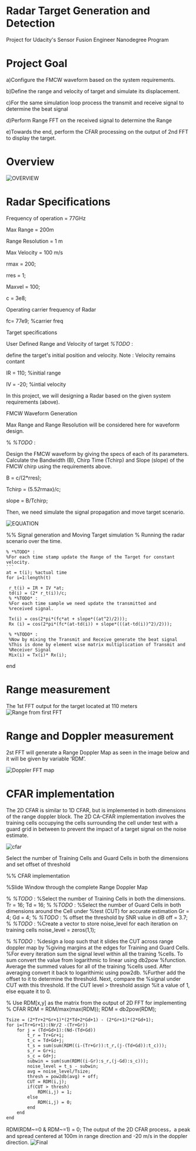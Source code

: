# Radar Target Generation and Detection
Project for Udacity's Sensor Fusion Engineer Nanodegree Program


# Project Goal

a)Configure the FMCW waveform based on the system requirements.

b)Define the range and velocity of target and simulate its displacement.

c)For the same simulation loop process the transmit and receive signal to determine the beat signal

d)Perform Range FFT on the received signal to determine the Range

e)Towards the end, perform the CFAR processing on the output of 2nd FFT to display the target.

# Overview

![OVERVIEW](https://user-images.githubusercontent.com/68550704/121783220-a7354900-cbad-11eb-897d-26a6b5b4e357.png)


 # Radar Specifications 

 Frequency of operation = 77GHz
 
 Max Range = 200m
 
 Range Resolution = 1 m
 
 Max Velocity = 100 m/s

rmax = 200;

rres = 1;

Maxvel = 100;

c = 3e8;

Operating carrier frequency of Radar

fc= 77e9;             %carrier freq

Target specifications

User Defined Range and Velocity of target
*%TODO* :

define the target's initial position and velocity. Note : Velocity
remains contant

IR = 110; %initial range

IV = -20; %intial velocity

In this project, we will designing a Radar based on the given system requirements (above).

FMCW Waveform Generation

Max Range and Range Resolution will be considered here for waveform design.

% *%TODO* :

Design the FMCW waveform by giving the specs of each of its parameters.
Calculate the Bandwidth (B), Chirp Time (Tchirp) and Slope (slope) of the FMCW
chirp using the requirements above.

B = c/(2*rres);

Tchirp = (5.5*2*rmax)/c;

slope = B/Tchirp;

Then, we need simulate the signal propagation and move target scenario.


![EQUATION](https://user-images.githubusercontent.com/68550704/121783229-b3b9a180-cbad-11eb-9024-fb31c3c56c69.png)

%% Signal generation and Moving Target simulation
% Running the radar scenario over the time. 

      
    
    
    % *%TODO* :
    %For each time stamp update the Range of the Target for constant velocity. 
    ```
    at = t(i); %actual time
    for i=1:length(t)   
    
     r_t(i) = IR + IV *at;
     td(i) = (2* r_t(i))/c;
     % *%TODO* :
     %For each time sample we need update the transmitted and
     %received signal.

     Tx(i) = cos(2*pi*(fc*at + slope*((at^2)/2)));
     Rx (i) = cos(2*pi*(fc*(at-td(i)) + slope*(((at-td(i))^2)/2)));

     % *%TODO* :
     %Now by mixing the Transmit and Receive generate the beat signal
     %This is done by element wise matrix multiplication of Transmit and
     %Receiver Signal
     Mix(i) = Tx(i)* Rx(i);
   end

    

# Range measurement

The 1st FFT output for the target located at 110 meters
![Range from first FFT](https://user-images.githubusercontent.com/68550704/121782935-625ce280-cbac-11eb-8330-a91dfe6263eb.jpg)

# Range and Doppler measurement
2st FFT will generate a Range Doppler Map as seen in the image below and it will be given by variable ‘RDM’.

![Doppler FFT map](https://user-images.githubusercontent.com/68550704/121782941-67219680-cbac-11eb-832c-c5bfab24cd87.jpg)


# CFAR implementation

The 2D CFAR is similar to 1D CFAR, but is implemented in both dimensions of the range doppler block. The 2D CA-CFAR implementation involves the training cells occupying the cells surrounding the cell under test with a guard grid in between to prevent the impact of a target signal on the noise estimate.

![cfar](https://user-images.githubusercontent.com/68550704/121783244-cfbd4300-cbad-11eb-8255-4f505ff00969.png)

Select the number of Training Cells and Guard Cells in both the dimensions and set offset of threshold

%% CFAR implementation

%Slide Window through the complete Range Doppler Map

% *%TODO* :
%Select the number of Training Cells in both the dimensions.
Tr = 16;
Td = 16;
% *%TODO* :
%Select the number of Guard Cells in both dimensions around the Cell under 
%test (CUT) for accurate estimation
Gr = 4;
Gd = 4;
% *%TODO* :
% offset the threshold by SNR value in dB
off = 3.7;
% *%TODO* :
%Create a vector to store noise_level for each iteration on training cells
noise_level = zeros(1,1);


% *%TODO* :
%design a loop such that it slides the CUT across range doppler map by
%giving margins at the edges for Training and Guard Cells.
%For every iteration sum the signal level within all the training
%cells. To sum convert the value from logarithmic to linear using db2pow
%function. Average the summed values for all of the training
%cells used. After averaging convert it back to logarithimic using pow2db.
%Further add the offset to it to determine the threshold. Next, compare the
%signal under CUT with this threshold. If the CUT level > threshold assign
%it a value of 1, else equate it to 0.


   % Use RDM[x,y] as the matrix from the output of 2D FFT for implementing
   % CFAR
RDM = RDM/max(max(RDM)); 
RDM = db2pow(RDM);

```
Tsize = (2*Tr+2*Gr+1)*(2*Td+2*Gd+1) - (2*Gr+1)*(2*Gd+1);
for i=(Tr+Gr+1):(Nr/2 -(Tr+Gr))
    for j = (Td+Gd+1):(Nd-(Td+Gd))
        t_r = Tr+Gr+i;
        t_c = Td+Gd+j;
        t_s = sum(sum(RDM((i-(Tr+Gr)):t_r,(j-(Td+Gd)):t_c)));
        s_r = Gr+i;
        s_c = Gd+j;
        subwin = sum(sum(RDM((i-Gr):s_r,(j-Gd):s_c)));
        noise_level = t_s - subwin;
        avg = noise_level/Tsize;
        thresh = pow2db(avg) + off;
        CUT = RDM(i,j);
        if(CUT > thresh)
            RDM(i,j) = 1;
        else
            RDM(i,j) = 0;
        end 
    end
end
```

RDM(RDM~=0 & RDM~=1) = 0;
The output of the 2D CFAR process，a peak and spread centered at 100m in range direction and -20 m/s in the doppler direction.
![Final](https://user-images.githubusercontent.com/68550704/121782950-7274c200-cbac-11eb-9638-a6972f731c5e.jpg)




